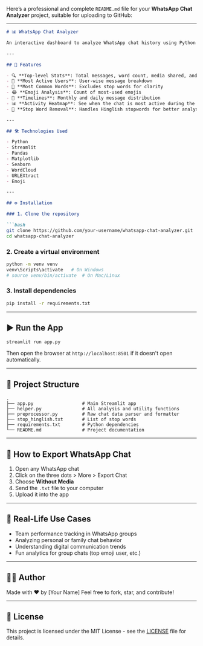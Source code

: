 Here’s a professional and complete `README.md` file for your **WhatsApp Chat Analyzer** project, suitable for uploading to GitHub:

---

````markdown
# 📊 WhatsApp Chat Analyzer

An interactive dashboard to analyze WhatsApp chat history using Python and Streamlit. Upload your exported `.txt` chat file and get insights like message frequency, user contribution, emoji usage, word trends, and more!

---

## 🚀 Features

- 🔍 **Top-level Stats**: Total messages, word count, media shared, and links shared
- 👥 **Most Active Users**: User-wise message breakdown
- 📝 **Most Common Words**: Excludes stop words for clarity
- 😂 **Emoji Analysis**: Count of most-used emojis
- 📆 **Timelines**: Monthly and daily message distribution
- 📊 **Activity Heatmap**: See when the chat is most active during the week
- 🧠 **Stop Word Removal**: Handles Hinglish stopwords for better analysis

---

## 🛠️ Technologies Used

- Python
- Streamlit
- Pandas
- Matplotlib
- Seaborn
- WordCloud
- URLEXtract
- Emoji

---

## ⚙️ Installation

### 1. Clone the repository

```bash
git clone https://github.com/your-username/whatsapp-chat-analyzer.git
cd whatsapp-chat-analyzer
````

### 2. Create a virtual environment

```bash
python -m venv venv
venv\Scripts\activate   # On Windows
# source venv/bin/activate  # On Mac/Linux
```

### 3. Install dependencies

```bash
pip install -r requirements.txt
```

---

## ▶️ Run the App

```bash
streamlit run app.py
```

Then open the browser at `http://localhost:8501` if it doesn't open automatically.

---

## 📁 Project Structure

```
.
├── app.py                  # Main Streamlit app
├── helper.py               # All analysis and utility functions
├── preprocessor.py         # Raw chat data parser and formatter
├── stop_hinglish.txt       # List of stop words
├── requirements.txt        # Python dependencies
└── README.md               # Project documentation
```

---

## 📂 How to Export WhatsApp Chat

1. Open any WhatsApp chat
2. Click on the three dots > More > Export Chat
3. Choose **Without Media**
4. Send the `.txt` file to your computer
5. Upload it into the app

---

## 📌 Real-Life Use Cases

* Team performance tracking in WhatsApp groups
* Analyzing personal or family chat behavior
* Understanding digital communication trends
* Fun analytics for group chats (top emoji user, etc.)

---

## 🙋‍♂️ Author

Made with ❤️ by \[Your Name]
Feel free to fork, star, and contribute!

---

## 📃 License

This project is licensed under the MIT License - see the [LICENSE](LICENSE) file for details.

```

